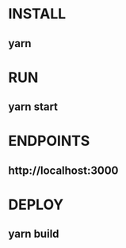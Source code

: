 # INSTALL 
## yarn 

# RUN 
## yarn start

# ENDPOINTS 
## http://localhost:3000 

# DEPLOY 
## yarn build
